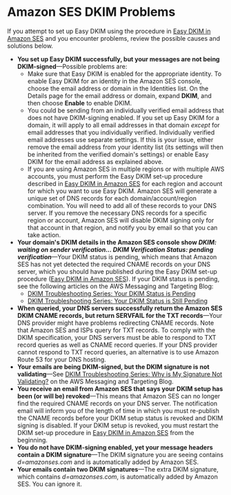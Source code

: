 # Amazon SES DKIM Problems<a name="DKIM-problems"></a>

If you attempt to set up Easy DKIM using the procedure in [Easy DKIM in Amazon SES](easy-dkim.md) and you encounter problems, review the possible causes and solutions below\.
+ **You set up Easy DKIM successfully, but your messages are not being DKIM\-signed**—Possible problems are:
  + Make sure that Easy DKIM is enabled for the appropriate identity\. To enable Easy DKIM for an identity in the Amazon SES console, choose the email address or domain in the Identities list\. On the Details page for the email address or domain, expand **DKIM**, and then choose **Enable** to enable DKIM\.
  + You could be sending from an individually verified email address that does not have DKIM\-signing enabled\. If you set up Easy DKIM for a domain, it will apply to all email addresses in that domain *except* for email addresses that you individually verified\. Individually verified email addresses use separate settings\. If this is your issue, either remove the email address from your identity list \(its settings will then be inherited from the verified domain's settings\) or enable Easy DKIM for the email address as explained above\.
  + If you are using Amazon SES in multiple regions or with multiple AWS accounts, you must perform the Easy DKIM set\-up procedure described in [Easy DKIM in Amazon SES](easy-dkim.md) for each region and account for which you want to use Easy DKIM\. Amazon SES will generate a unique set of DNS records for each domain/account/region combination\. You will need to add all of these records to your DNS server\. If you remove the necessary DNS records for a specific region or account, Amazon SES will disable DKIM signing only for that account in that region, and notify you by email so that you can take action\. 
+ **Your domain's DKIM details in the Amazon SES console show *DKIM: waiting on sender verification\.\.\. DKIM Verification Status: pending verification***—Your DKIM status is pending, which means that Amazon SES has not yet detected the required CNAME records on your DNS server, which you should have published during the Easy DKIM set\-up procedure \([Easy DKIM in Amazon SES](easy-dkim.md)\)\. If your DKIM status is pending, see the following articles on the AWS Messaging and Targeting Blog:
  + [ DKIM Troubleshooting Series: Your DKIM Status is Pending](https://aws.amazon.com//blogs/messaging-and-targeting/dkim-troubleshooting-series-your-dkim-status-is-pending/)
  + [ DKIM Troubleshooting Series: Your DKIM Status is Still Pending](https://aws.amazon.com//blogs/messaging-and-targeting/dkim-troubleshooting-series-your-dkim-status-is-still-pending/)
+ **When queried, your DNS servers successfully return the Amazon SES DKIM CNAME records, but return SERVFAIL for the TXT records**—Your DNS provider might have problems redirecting CNAME records\. Note that Amazon SES and ISPs query for TXT records\. To comply with the DKIM specification, your DNS servers must be able to respond to TXT record queries as well as CNAME record queries\. If your DNS provider cannot respond to TXT record queries, an alternative is to use Amazon Route 53 for your DNS hosting\. 
+ **Your emails are being DKIM\-signed, but the DKIM signature is not validating**—See [ DKIM Troubleshooting Series: Why is My Signature Not Validating?](https://aws.amazon.com//blogs/messaging-and-targeting/dkim-troubleshooting-series-why-is-my-signature-not-validating/) on the AWS Messaging and Targeting Blog\.
+ **You receive an email from Amazon SES that says your DKIM setup has been \(or will be\) revoked**—This means that Amazon SES can no longer find the required CNAME records on your DNS server\. The notification email will inform you of the length of time in which you must re\-publish the CNAME records before your DKIM setup status is revoked and DKIM signing is disabled\. If your DKIM setup is revoked, you must restart the DKIM set\-up procedure in [Easy DKIM in Amazon SES](easy-dkim.md) from the beginning\.
+ **You do not have DKIM\-signing enabled, yet your message headers contain a DKIM signature**—The DKIM signature you are seeing contains *d=amazonses\.com* and is automatically added by Amazon SES\.
+ **Your emails contain two DKIM signatures**—The extra DKIM signature, which contains *d=amazonses\.com*, is automatically added by Amazon SES\. You can ignore it\.